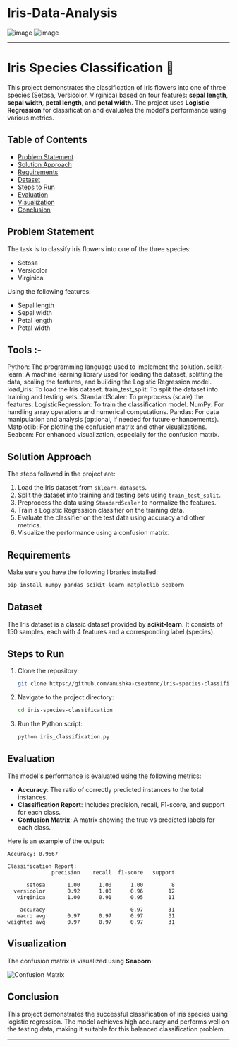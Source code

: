 # Iris-Data-Analysis
![image](https://github.com/user-attachments/assets/c54bbd85-7c20-48ba-b6b3-cd0cd73080cd) ![image](https://github.com/user-attachments/assets/680ccf3e-930a-485b-93a4-22d6198c8682)



---

# Iris Species Classification 🌸

This project demonstrates the classification of Iris flowers into one of three species (Setosa, Versicolor, Virginica) based on four features: **sepal length**, **sepal width**, **petal length**, and **petal width**. The project uses **Logistic Regression** for classification and evaluates the model's performance using various metrics.

## Table of Contents

- [Problem Statement](#problem-statement)
- [Solution Approach](#solution-approach)
- [Requirements](#requirements)
- [Dataset](#dataset)
- [Steps to Run](#steps-to-run)
- [Evaluation](#evaluation)
- [Visualization](#visualization)
- [Conclusion](#conclusion)

## Problem Statement

The task is to classify iris flowers into one of the three species:
- Setosa
- Versicolor
- Virginica

Using the following features:
- Sepal length
- Sepal width
- Petal length
- Petal width

  
## Tools :-
Python: The programming language used to implement the solution.
scikit-learn: A machine learning library used for loading the dataset, splitting the data, scaling the features, and building the Logistic Regression model.
load_iris: To load the Iris dataset.
train_test_split: To split the dataset into training and testing sets.
StandardScaler: To preprocess (scale) the features.
LogisticRegression: To train the classification model.
NumPy: For handling array operations and numerical computations.
Pandas: For data manipulation and analysis (optional, if needed for future enhancements).
Matplotlib: For plotting the confusion matrix and other visualizations.
Seaborn: For enhanced visualization, especially for the confusion matrix.

## Solution Approach

The steps followed in the project are:

1. Load the Iris dataset from `sklearn.datasets`.
2. Split the dataset into training and testing sets using `train_test_split`.
3. Preprocess the data using `StandardScaler` to normalize the features.
4. Train a Logistic Regression classifier on the training data.
5. Evaluate the classifier on the test data using accuracy and other metrics.
6. Visualize the performance using a confusion matrix.

## Requirements

Make sure you have the following libraries installed:

```bash
pip install numpy pandas scikit-learn matplotlib seaborn
```

## Dataset

The Iris dataset is a classic dataset provided by **scikit-learn**. It consists of 150 samples, each with 4 features and a corresponding label (species).

## Steps to Run

1. Clone the repository:
   ```bash
   git clone https://github.com/anushka-cseatmnc/iris-species-classification.git
   ```
   
2. Navigate to the project directory:
   ```bash
   cd iris-species-classification
   ```

3. Run the Python script:
   ```bash
   python iris_classification.py
   ```

## Evaluation

The model's performance is evaluated using the following metrics:
- **Accuracy**: The ratio of correctly predicted instances to the total instances.
- **Classification Report**: Includes precision, recall, F1-score, and support for each class.
- **Confusion Matrix**: A matrix showing the true vs predicted labels for each class.

Here is an example of the output:

```plaintext
Accuracy: 0.9667

Classification Report:
              precision    recall  f1-score   support

      setosa       1.00      1.00      1.00         8
  versicolor       0.92      1.00      0.96        12
   virginica       1.00      0.91      0.95        11

    accuracy                           0.97        31
   macro avg       0.97      0.97      0.97        31
weighted avg       0.97      0.97      0.97        31
```

## Visualization

The confusion matrix is visualized using **Seaborn**:

![Confusion Matrix](images/confusion_matrix.png)

## Conclusion

This project demonstrates the successful classification of iris species using logistic regression. The model achieves high accuracy and performs well on the testing data, making it suitable for this balanced classification problem.

---
